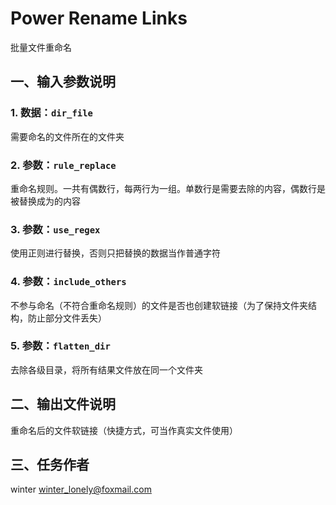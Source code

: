 # Power Rename Links

批量文件重命名

## 一、输入参数说明

### 1. 数据：`dir_file`

需要命名的文件所在的文件夹

### 2. 参数：`rule_replace`

重命名规则。一共有偶数行，每两行为一组。单数行是需要去除的内容，偶数行是被替换成为的内容

### 3. 参数：`use_regex`

使用正则进行替换，否则只把替换的数据当作普通字符

### 4. 参数：`include_others`

不参与命名（不符合重命名规则）的文件是否也创建软链接（为了保持文件夹结构，防止部分文件丢失）

### 5. 参数：`flatten_dir`

去除各级目录，将所有结果文件放在同一个文件夹

## 二、输出文件说明

重命名后的文件软链接（快捷方式，可当作真实文件使用）

## 三、任务作者

winter <winter_lonely@foxmail.com>
